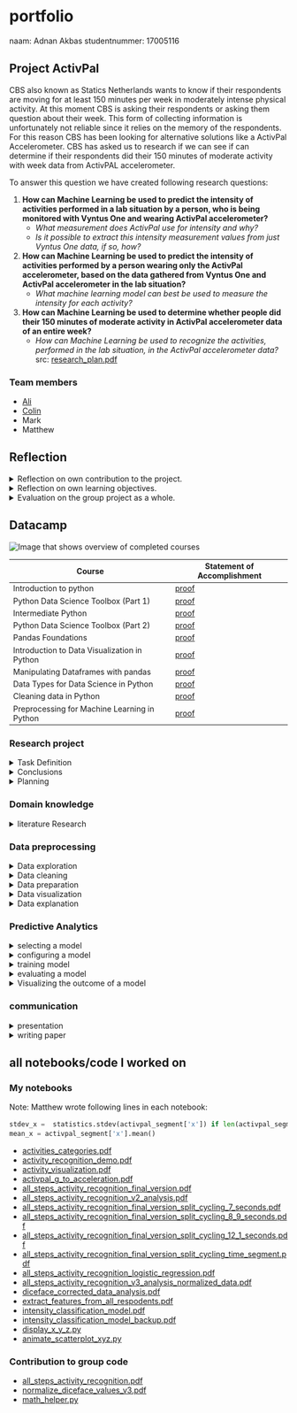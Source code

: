 # portfolio
naam: Adnan Akbas
studentnummer: 17005116

## Project ActivPal
CBS also known as Statics Netherlands wants to know if their respondents are moving for at least 150 minutes per week in
moderately intense physical activity. At this moment CBS is asking their respondents or asking them question about 
their week.  This form of collecting information is unfortunately not reliable since it relies on the  memory 
of the respondents.  For this reason CBS has been looking for alternative solutions like a ActivPal Accelerometer. CBS 
has asked us to research if we can see if  can determine if their respondents did their 150 minutes of moderate 
activity with week data from ActivPAL accelerometer.

To answer this question we have created following research questions:

 1. **How can Machine Learning be used to predict the intensity of activities performed in a lab situation by a person, who is being monitored with Vyntus One and wearing ActivPal accelerometer?**
	 - *What measurement does ActivPal use for intensity and why?*
	 -  *Is it possible to extract this intensity measurement values from just Vyntus One data, if so, how?*
 2. **How can Machine Learning be used to predict the intensity of activities performed by a person wearing only the ActivPal accelerometer, based on the data gathered from Vyntus One and ActivPal accelerometer in the lab situation?**
	 - *What machine learning model can best be used to measure the intensity for each activity?*
 3. **How can Machine Learning be used to determine whether people did their 150 minutes of moderate activity in ActivPal accelerometer data of an entire week?**
	 -  *How can Machine Learning be used to recognize the activities, performed in the lab situation, in the ActivPal accelerometer data?*
src: [research_plan.pdf](evidence/documents/research_plan.pdf)



### Team members
- [Ali](https://github.com/ASafdari/activPAL-Portfolio)
- [Colin](https://github.com/colinrw/ActivPal-Portfolio)
- Mark
- Matthew

## Reflection
<details> <summary>Reflection on own contribution to the project.</summary>

**Situation**
As a Software engineering student, I have quite a bit of experience with programming but almost none with machine learning models, visualization and python. I knew that I had to learn al lot if I want to contribute to my project. Which wasn't a problem I was motivated from the moment we started with with the project. For me, this was a great opportunity to work with people from different study fields. I wanted to work on my communication skills and I wanted to take more initiative. 

**Task** 
So for me, the task ahead was to communicate clearly with my team. I wanted to keep my team up to date with my progress so everybody knew what I was doing. Next, I needed to take initiatives on stuff that needed to be worked on.

**Action**
At the stand-ups, I always told my team what I did yesterday, what I was going to do today and if I was stuck with something. I was also actively talking in meeting to communicate clearly what I thought meeting subject.

Throughout the project, I worked on activity recognition model. I mostly did this alone with allot of research on the subject. I researched what needs to be done with data, what kind of model I could use and how to configure them. 

Next to that I also helped my team members on their issues. It could be understanding a formula from a paper, programming issue or not knowing what to do. From the beginning, I showed my teammates that they always can ask me for help.

**result**
I have successfully created an activity recognition model. It can recognize activities with 84% accuracy. Next to that, I saw that with taking initiatives in meeting what I found important got discussed. I also saw that my teammates asked me to a lot of questions on their issues which I always loved to help.

**reflection**
I am happy with my contributions. I have created an activity recognition model which was needed to answer the main research questions. I have created the script that processed accelerometer data. I had helped my teammates when they had an issue, so they could work further. I took initiatives to bring up tasks that we need to be done. For example I brought most of the time up that we need work on the presentation. I also contributed to the research paper by writing 4 important chapters.

</details>

<details> <summary>Reflection on own learning objectives.</summary>

**Situation**
Reflection on own learning objectives.
I have a lot of experience with programming but none with data science. So this Applied Data Science minor was a new world for me.
I knew from the beginning that I going to learn a lot.

**Task**
I worked mainly on the programming side of the project. To be more specific I programmed everything related to activity recognition. This included data pre-processing, selecting models and configuring it. I also actively helped my teammates with programming issues.

**Action**
I started with the literature study, but I wasn't successful in finding useful papers. After this, I tried to explore our data to see what kind of data we got from CBS and what we could do with it. From this point on, I mainly worked on data pre-processing, selecting a model, configuring and training it. 
At the same time, I also followed Datacamp courses. I wanted to refresh my python programming skills and learn more about it.

**result**
Thanks to this minor I have learned a lot. I have learned how to pre-process data and what to look out for. How I can recognize activity from accelerometer data with very simple features. What kind of models exist and what I should for classification tasks. What hyperparameters are and how I can tune it. How I can visualize data in a very clear way and how to do this with python. 

At the end of the minor, I can say that I know how to develop an effective classification model.
**reflection**
When I look back to what I learned I am quite happy. I have learned so much that I am scared to forget some stuff. I have learned how to create a model which was quite interesting. I had no idea that there problems like overfitting and underfitting. Another thing I didn't know that a random forest model has a lot of hyper parameters. I have also learned that most important part Is data preprocessing. I always thought that the model would be import part of data science since it predicts something. But thanks to this minor and my work on the activity classifcation I now know that the selecting and configuring a model is the small part of the whole process. 

Thanks to this minor I now know what I need to do if I want to develop a model and it's awesome. I hope I can use everything I learned in the future.


</details>

<details> <summary>Evaluation on the group project as a whole.</summary>

**Situation**
At the beginning of this project, we started with 6 group member. 4 teammates are from Software Engineering, 1 from Bim and another student from Sport. But in the end, we have left 5 group members because the student from sport decided to stop.

**Task**
We as a group decided that we would work with Scrum but would implement it in our way. That meant we would not follow all of the Scrum rules. Our project group was based on trust, this is also the reason why we didn't sign any contract.

**Action**
At the beginning of the project, we decided that we would split our group in 2 of 3 persons. One group would focus on MET-value prediction and another on data exploration. We saw that it did work but it had issues and slowly let it go. So from that point on we took a different approach. We first created tasks after discussing what we would want to work on and what we want to finish. Next we each person would tell what they want to work on and we assign them to the task. I liked this approach because there was freedom to work on stuff you wanted and it forced you to take initiative to take a task on.
Teammates would communicate with each other while working on tasks and ask questions if they are stuck. We also have a group chat in WhatsApp where we would talk with each other on different subjects.

**result**
I enjoyed how we took on the project. I saw that everybody did their best and were more motivated to work on the tasks they took on themselves. The WhatsApp group chat also helped to keep the group a bit more together and work closely. I also saw that by implementing the Scrum process in our way that everybody tried to be at stand-ups, retrospective and other events.

**reflection**
Thanks to COVID-19 we had to work digitally. Unfortunately, this meant that we didn't see each other in real life which makes communication sometimes difficult. Still, I enjoyed my time with this group. I loved how we talked with each other, that we were open and not scared to throw our ideas in. I know that I am sometimes hard-headed but I am also happy that my teammates would be open with me and give their honest feedback. 

There also of course some downsides. Unfortunately, one teammate left us which I find sad. I hoped he would stay but I do understand his decision. I also felt sometimes that certain teammates wouldn't contribute as much as the rest which I saw becoming an issue. We did bring it up multiple times with each other and did I see some improvement from him.  

After all this, I am still quite happy with this project result. We worked hard to get this far.

</details>


## Datacamp
  ![Image that shows overview of completed courses](evidence/images/datacamp.PNG)

 |Course|Statement of Accomplishment|
 |------|---------------------------|
 | Introduction to python |[proof](evidence/datacamp/introduction_to_python.pdf)|
 | Python Data Science Toolbox (Part 1) |[proof](evidence/datacamp/python_data_science_toolbox_part_1.pdf)|
 | Intermediate Python |[proof](evidence/datacamp/intermediate_python.pdf)|
 | Python Data Science Toolbox (Part 2) |[proof](evidence/datacamp/python_data_science_toolbox_part_2.pdf)|
 | Pandas Foundations |[proof](evidence/datacamp/pandas_foundations.pdf)|
 | Introduction to Data Visualization in Python |[proof](evidence/datacamp/introduction_to_data_visualization_in_python.pdf) |
 | Manipulating Dataframes with pandas |[proof](evidence/datacamp/manipulating_dataframes_with_pandas.pdf)|
 | Data Types for Data Science in Python |[proof](evidence/datacamp/data_types_for_data_science_in_python.pdf)|
 | Cleaning data in Python |[proof](evidence/datacamp/cleaning_data_in_python.pdf)|
 | Preprocessing for Machine Learning in Python |[proof](evidence/datacamp/preprocessing_for_machine_learning_in_python.pdf)|


### Research project
<details> <summary>Task Definition</summary>

In the research plan, I have written the second iteration of the problem domain/context while my teammates have worked on other parts. 
Where they have defined the research question among others. In the second iteration, I have processed the feedback we got from one of our teachers. 


``
Statistics Netherlands (CBS) has the wish to see if their respondents are moving for at least 150
minutes per week in moderately intense physical activity.
Currently, they are measuring by asking their respondent or health surveys. The issue with this is
that people are not very good at estimating the time they spent on moving and sport. This of course
causes that they don't have very reliable data to work with. Therefor CBS has been looking into
alternatives like the ActivPal accelerometer in combination with machine learning to give better and
more accurate results when measuring the intensity of certain activities.
Because of this the CBS started to collect lab tests and started to measure the movements of 41
correspondents in their regular workweek by using the Activepal Accelerator. It's our job to analyse,
structure and build machine learning algorithms based on the collected data to see if we can
determine if people adhere to (inter)national norm for physical activities and if we could measure
the intensity of movement (without the heart rate information).
``

src: [research_plan.pdf](evidence/documents/research_plan.pdf)

</details>

<details> <summary>Conclusions</summary>

Colin and I have written the conclusion in the paper. First, we discussed what the conclusion should be. Then I have
written the first iteration of the conclusion. Colin has written the second, third and fourth iteration of the conclusion.
Each iteration we discussed if the written conclusion is right or if it needs to change. 

Conclusion from the paper:
```
This research shows that it is possible to use Machine Learning to determine if people did their 150 minutes of moderate
 activity within a week. The only issue with this determination lies with the reliability and accuracy of the models 
that make this determination. Recognizing which activity is performed can be predicted with fairly high accuracy, 
the only issue comes with predicting cycling light and heavy. The acceleration data of these activities is almost 
identical and therefore harder to differentiate between. The reason why it is not possible to accurately determine 
if the respondent reached the 150 minutes is because the MET prediction models are overfitting on the training data set.
 This is caused by not having enough respondent characteristics data for the models to generalize. After analysing the 
results of the MET models, we concluded that the MET models were not able to accurately predict the MET values. This 
resulted in not being able to accurately determine if the respondents have done their 150 minutes of moderate intense activity.  
```

</details>

<details> <summary>Planning</summary>

At the beginning of our project, we have decided that we will use Jira as our scrum board, will implement Scrum in our way and won't follow it to the detail.

Our process looked as follows. At the start of each sprint, we decided what the sprint goal is. With a goal in mind, we created tasks which each team member could choose and take it on themself.
Each task can be modified, removed or created while the sprint was going on but it always after discussing with the group.
At 9:30 am from Monday to Friday we were holding a stand-up. At the stand-up we discussed what we did a day earlier, going to today and if we are stuck with something.
We also held retrospectives at the end of each sprint, where we discussed our progress and teamwork.

**My role in scrum**

I didn't have a specific role in the scrum process other than a developer but I did actively participate in each phase of the scrum process. At the sprint planning, I have actively created the task after discussing with the team. At the same time, I would assign a task to myself unless other team members would want them. In some cases, we would assign multiple members to a task.  Jira inherently doesn't support assigning multiple members to a task. That's why we would write the names of the assigned members to the tasks.
Each morning I would join the stand-up with my other team members and explain what I did yesterday, what I am gonna do today and if I need help.  At the end of each sprint, I would join retrospective and give my input. I would say what we did well, what didn't go well and what I wish next sprint would get better.

[More information on our take](topics/research_project/planning.md)

</details>

### Domain knowledge

<details> <summary>literature Research</summary>

I have found following literature:
- [Random forest classifier by Tin Kam Ho](evidence/documents/random_forest_classifier_tin_kam_ho.pdf)
- [An Activity Recognition Framework Deploying the Random Forest Classifier and A Single Optical Heart Rate Monitoring and Triaxial Accelerometer Wrist-Band](evidence/documents/activity_recognition_framework_deploying_the_random_forest_classififier.pdf)

There is also paper that i didn't find but I made notes about it:
    - [paper_notes.pdf](evidence/documents/paper_notes.pdf)

</details>


### Data preprocessing
<details> <summary>Data exploration</summary>

I tried to get an idea if there was a pattern in my dataset. If I say pattern I mean that the acceleration data has 
certain behaviour for an activity. The image below does show it quite clearly that each activity has a unique pattern.
 The only exception here is that cycling light and heavy looks quite the same.  At the time I excepted that the activity
  recognition model would have some difficulty to keep them apart.

![Image that shows plots which show in turn patterns of each activity](evidence/images/combination.png)
[Src of the image](evidence/python_notebook/activity_visualization.pdf)

Well I made more plots on data from smaller time range to see much clearer what kind of patterns there are. For example below I have added image where I compare walking vs running:

![Image that shows plots of running and walking](evidence/images/running_vs_walking.png)

[More Examples](topics/data_preprocessing/data_exploration.md)

</details>

<details> <summary>Data cleaning</summary>

Our dataset was provided by CBS in cleaned state, so there was not much cleaning to do.

</details>

<details> <summary>Data preparation</summary>
I have developed almost all of the data preparation code for Activity Recognition model. First I have developed a 
function that extracts features from accelerometer dataset of a respondent. In this function, we are creating new features which summarize a certain time range.
I specifically created the features standard deviation and mean of Y and Z-axis. Mathew worked on the features mean and standard deviation of the X-axis. I just copied the Mathew code and modified for my use. 
In the end, I am also removing any rows that have any null values.

````python
def extract_features_from_correspondent(correspondent):
    features_df = pd.DataFrame(columns=features_columns, index=pd.to_datetime([]))

    # Getting dataset for a correspodent
    activities_df = read_functions.read_activities(correspondent)
        
    for activity_name in activities:
        activity = activities_df.loc[activity_name]
        if not activity.empty:
            start_time = activity.start
            stop_time = activity.stop
            activpal_df = activpal.read_data(correspondent, start_time, stop_time)

            # denormalizing dataset
            activpal_df['x'] = math_helper.convert_value_to_g(activpal_df['pal_accX'])
            activpal_df['y'] = math_helper.convert_value_to_g(activpal_df['pal_accY'])
            activpal_df['z'] = math_helper.convert_value_to_g(activpal_df['pal_accZ'])

            date_range = pd.date_range(start_time, stop_time, freq=str(segment_size) + 'S')
            
            for time in date_range:
                segment_time = time + pd.DateOffset(seconds=segment_size)
                activpal_segment = activpal_df[(activpal_df.index >= time) & (activpal_df.index < segment_time)]

                stdev_x =  statistics.stdev(activpal_segment['x']) if len(activpal_segment['x']) >= 2 else 0
                mean_x = activpal_segment['x'].mean()

                stdev_y =  statistics.stdev(activpal_segment['y']) if len(activpal_segment['y']) >= 2 else 0
                mean_y = activpal_segment['y'].mean()

                stdev_z =  statistics.stdev(activpal_segment['z']) if len(activpal_segment['z']) >= 2 else 0
                mean_z = activpal_segment['z'].mean()  


                features_df.loc[segment_time] = [stdev_x, mean_x, stdev_y, mean_y, stdev_z, mean_z, activity_name]

    features_df.dropna(how='any', inplace=True)

    return features_df
````

I have also developed a function that makes it easier to create one dataset where all features dataset from respondents merged.

````python
def extract_features_from_correspondents(correspodents):
    all_features_df = pd.DataFrame(index=pd.to_datetime([]))

    for correspodent in correspodents:
        print("Extracting " + correspodent)
        
        features_df     = extract_features_from_correspondent(correspodent)
        all_features_df = pd.concat([all_features_df, features_df])
    
    print("Done extracting features")

    return all_features_df

def extract_features_from_all_correspondents(exclude_test_correspodent = True):
    
    exclude_directory = ['output', 'throughput', 'Test data','.ipynb_checkpoints']
    exclude_respodents = ['BMR015','BMR025','BMR027', 'BMR035', 'BMR051', 'BMR054', 'BMR060', 'BMR099', 'BMR100']
    
    exclude = exclude_respodents + exclude_directory
    
    if (exclude_test_correspodent):
        exclude = exclude + test_users
    
    correspodents = []
    
    for directory in os.walk('../../data'):
        if directory[0] == '../../data':
            correspodents = directory[1]
            
    for exclude_item in exclude:
        if exclude_item in correspodents:
            correspodents.remove(exclude_item)
        
    return extract_features_from_correspondents(correspodents)
```` 

Next, I am converting activity labels to binary categories so that model can use them.

````python
features_dataset[activity_columns] = 0

#features_dataset.loc[(features_dataset['activiteit'] == 'springen'), 'activity_jumping'] = 1
#features_dataset.loc[(features_dataset['activiteit'] == 'traplopen'), 'activity_traplopen'] = 1
features_dataset.loc[(features_dataset['activiteit'] == 'lopen'), 'activity_walking'] = 1
features_dataset.loc[(features_dataset['activiteit'] == 'rennen'), 'activity_running'] = 1
features_dataset.loc[(features_dataset['activiteit'] == 'staan'), 'activity_standing'] = 1
features_dataset.loc[(features_dataset['activiteit'] == 'zitten'), 'activity_sitten'] = 1
features_dataset.loc[(features_dataset['activiteit'] == 'fietsen licht'), 'activity_cycling_light'] = 1
features_dataset.loc[(features_dataset['activiteit'] == 'fietsen zwaar'), 'activity_cycling_heavy'] = 1

features_dataset.drop('activiteit', axis=1, inplace=True)
````


All of the provided code can be found in each of these python notebooks below:
- [all_steps_activity recognition_final_version_split_cycling_12_1_seconds](evidence/python_notebook/all_steps_activity_recognition_final_version_split_cycling_12_1_seconds.pdf)
- [all_steps_activity recognition_final_version_split_cycling_8_9_seconds](evidence/python_notebook/all_steps_activity_recognition_final_version_split_cycling_8_9_seconds.pdf)
- [all_steps_activity recognition_final_version_split_cycling_7_seconds](evidence/python_notebook/all_steps_activity_recognition_final_version_split_cycling_7_seconds.pdf)
 
[More Examples](topics/data_preprocessing/data_preparation.md)

</details>

<details> <summary>Data visualization</summary>
To get an idea what kind of features we could use I did some research into our data.
I made a line plot for each activity for different respondents.  The image below shows clearly that each activity has a unique pattern. So with this information, I concluded that we could use standard deviation and mean of each axis as features. 

![Image that shows plots which show in turn patterns of each activity](evidence/images/combination.png)
![Image that shows plots of running and walking](evidence/images/running_vs_walking.png)


[Src of the image](evidence/python_notebook/activity_visualization.pdf)
</details>

<details> <summary>Data explanation</summary>

I have written the first version of the subject "subjects" of the chapter "data" where I described the characteristics of our subject.
I have also written the first version of the subchapter "study design" of the chapter "data".


CBS provided us ActivPAL accelerometer dataset, Vytnus dataset and activity log file of each of 31 respondents. They also provided us data from other devices but these were not used in our project. We also got an excel file where they described the characteristics of the respondents.  
  
**Activity log dataset**

This dataset was used for developing both MET-regression en activity recognition models. In the case of Activity recognition models, it was used to label accelerometer data.

| column | datatype | description | 
|--------|----------|-------------|
|activiteit| text | the name of an activity| 
| start| text |The date and time when an activity was started  | 
| stop| text|The date and time when an activity ended | 

**Vyntus  dataset** 
  
Vyntus is a device which analyzes the breathing of a person. The Vyntus dataset contains a lot of features but we only used specific features in the MET-regression models 
  
| column | datatype | description|   
|--------|----------|------------|  
|vyn_time| timestamp| The date and time when breathing is analyzed |   
| vyn_VO2 | int | rate of oxygen consumption | 

**ActivPAL dataset** 

This dataset was both used to develop both MET-regression and activity recognition models

| column | datatype | description|   
|--------|----------|------------|  
|pal_time| timestamp| The date and time when accelerometer data is recorded |   
| pal_accX| int | scaled value of gravitational acceleration of the X axis | 
| pal_accY| int | scaled value of gravitational acceleration of the Y axis | 
| pal_accZ| int | scaled value of gravitational acceleration of the Z axis | 

</details>


### Predictive Analytics

<details> <summary>selecting a model</summary>

The model I selected for recognizing activity was based on a paper and experiments.  The paper [detection of type, duration and intensity of physical activity using an accelerometer](evidence/documents/physical_activity_recognition.pdf) showed us that they were able to recognize activity with high accuracy on their acceleration dataset.  For this reason  I experimented with decision tree and I saw some great results. After looking into more depth into decision tree and getting some suggestions from teacher I started to experiment with random forest model. The reason for this is that decision trees tend to overfit and with how random forest model work it would less do so.

So I looked at accuracy, precision and recall of random forest and decision tree model on the validation dataset. What I saw was that random forest model gave us the best results on all metrics as you can also see below:


**Validation results**

| Model | Accuracy | Precision | Recall |  
|-------|----------|-----------|--------|  
|Decision tree |0.96|0.96|0.96|  
|Random forest |0.97|0.98|0.98|  
  
Evidence: [all_steps_activity_recognition.pdf](evidence/python_notebook/all_steps_activity_recognition.pdf)
I do need to tell you that these results were from a validation/training dataset which I balanced it.


</details>

<details> <summary>configuring a model</summary>

There is allot of hyperparameters to configure in random forest model.  The paper  [An Activity Recognition Framework Deploying the Random Forest Classifier and A Single Optical Heart Rate Monitoring and Triaxial Accelerometer Wrist-Band](evidence/documents/activity_recognition_framework_deploying_the_random_forest_classififier.pdf)
 also uses the random forest model to recognize activities from acceleration data. The hyper parameters configuration in that paper was the same as default configuration used in RandomForestClassfier from sckit but only**n_estimators**parameter was modified. I didn't find a reason to modify the rest of the hyper parameters.

So to configure the**n_estimators**which means the number of trees I created a script. It automatically chooses the number of trees that gives the highest amount of accuracy on the validation dataset.

```python
    n_estimator_numbers = range(10,200,1)
    print(n_estimator_numbers)

    for i in n_estimator_numbers:
        rfc_t = RandomForestClassifier(n_estimators=i, random_state=0)
        rfc_t.fit(train_x, train_y)

        predictions = rfc_t.predict(valid_x)
        accuracy_scores.append(accuracy_score(valid_y, predictions, normalize=True))

    np_accuracy_scores = np.array(accuracy_scores)
    number_of_trees = np.argmax(np_accuracy_scores)  + 10
```

src: [all_steps_activity_recognition_final_version_split_cycling_time_segment](evidence/python_notebook/all_steps_activity_recognition_final_version_split_cycling_time_segment.pdf)

Running this script for each time segment I quickly found the best time segment size and best amount of trees. In the table below you can find the results sorted on cross_val_accuracy:

| Time segment size | number_of_trees | accuracy | precision | recall | cross_val_accuracy | cross_val_precision | cross_val_recall |
|-------------------|-----------------|----------|-----------|--------|--------------------|---------------------|------------------|
| 7.0 | 203 | 0.952673| 0.953509 | 0.952673 | 0.827059| 0.843252 | 0.827059 |
|12.1|93|0.968373|0.969834|0.968373|0.822249|0.836513|0.822249|
|8.9|171|0.962306|0.963374|0.962306|0.817187|0.836683|0.817187|
|8.4|141|0.954974|0.956978|0.954974|0.817032|0.834617|0.817032|
|12.0|21|0.949025|0.954751|0.949025|0.816752|0.841591|0.816752|

</details>


<details> <summary>training model</summary>

For training purposes, I have split my dataset into training and validation dataset. 80% of the dataset is used for training and 20% of the dataset is used for validation. For this, I have made use of the function train_test_split from sci-kit learn as seen below.

```python
x = features_dataset[features_columns[:-1]]
y = features_dataset[activity_columns]

## split
x_train, x_valid, y_train, y_valid = train_test_split(x, y, test_size=0.2, random_state=0)
```
Checking random forest model on the validation dataset. I found that it didn't underfit at all and it overfitted very little. I have added the results below:

| Time segment size | number_of_trees | accuracy | precision | recall| 
|-------------------|-----------------|----------|-----------|-------|  
| 7.0 | 203 | 0.95| 0.95 | 0.95 |
|12.1|93|0.96|0.96|0.96| 
|8.9|171|0.94|0.94|0.94|

These results were quite high and got me a bit suspicious. So i used k-fold cross validation and got a bit more realistic results as you can see below.

|Time segment size |number of trees | accuracy| precision | recall  |  
|------------------|----------------|---------|-----------|---------|  
| 7.0 | 203 | 0.83 (+/- 0.04)| 0.84 (+/- 0.04) |  0.83 (+/- 0.04) |  
|12.1|93|0.82 (+/- 0.05)| 0.84 (+/- 0.04)|0.82 (+/- 0.05)|  
|8.9|171|0.82 (+/- 0.04)| 0.84 (+/- 0.04)|0.82 (+/- 0.04)|

So I didn't take any actions to remedy overfitting or underfitting because it wasn't needed. I am quite happy with these results

evidences:

- [all_steps_activity recognition_final_version_split_cycling_12_1_seconds](evidence/python_notebook/all_steps_activity_recognition_final_version_split_cycling_12_1_seconds.pdf)
- [all_steps_activity recognition_final_version_split_cycling_8_9_seconds](evidence/python_notebook/all_steps_activity_recognition_final_version_split_cycling_8_9_seconds.pdf)
- [all_steps_activity recognition_final_version_split_cycling_7_seconds](evidence/python_notebook/all_steps_activity_recognition_final_version_split_cycling_7_seconds.pdf)
 


</details>

<details> <summary>evaluating a model</summary>

**validation dataset**

| Time segment size | number of trees | accuracy | precision | recall |
|-------------------|-----------------|----------|-----------|--------|
| 7.0 | 203 | 0.95| 0.95 | 0.95 |
|12.1|93|0.96|0.96|0.96| 
|8.9|171|0.94|0.94|0.94|


**Test dataset(3 respondents)**

| Time segment size | number of trees | accuracy | precision | recall |
|-------------------|-----------------|----------|-----------|--------|
| 7.0 | 203 | 0.84| 0.84 | 0.84 |
|12.1|93|0.85|0.85|0.85| 
|8.9|171|0.86|0.86|0.86|


**k-fold cross-validation(5 folds)  on train/validation dataset**

| Time segment size | number of trees | accuracy | precision | recall  |  
|-------------------|-----------------|----------|-----------|---------|
| 7.0 | 203 | 0.83 (+/- 0.04)| 0.84 (+/- 0.04) |  0.83 (+/- 0.04) |  
|12.1|93|0.82 (+/- 0.05)| 0.84 (+/- 0.04)|0.82 (+/- 0.05)|  
|8.9|171|0.82 (+/- 0.04)| 0.84 (+/- 0.04)|0.82 (+/- 0.04)|


src:

- [all_steps_activity recognition_final_version_split_cycling_12_1_seconds](evidence/python_notebook/all_steps_activity_recognition_final_version_split_cycling_12_1_seconds.pdf)
- [all_steps_activity recognition_final_version_split_cycling_8_9_seconds](evidence/python_notebook/all_steps_activity_recognition_final_version_split_cycling_8_9_seconds.pdf)
- [all_steps_activity recognition_final_version_split_cycling_7_seconds](evidence/python_notebook/all_steps_activity_recognition_final_version_split_cycling_7_seconds.pdf)

Looking at these results I can conclude that dataset summerized with time segment size 8.9 seconds gives best result.

</details>



<details> <summary>Visualizing the outcome of a model</summary>

##### confusion matrix
I have created multiple confusion matrix of the model prediction on validation and test datasets. 
With this, I could see clearly where the model has difficulty. I have added an example below where you can see that 
my model has al lot of difficulty with light and heavy cycling.

Confusion matrix on test dataset with segment size of 7 seconds

![Confusion matrix on test dataset](evidence/images/confusion_matrix_test.png)
src: [all_steps_activity recognition_final_version_split_cycling_7_seconds](evidence/python_notebook/all_steps_activity_recognition_final_version_split_cycling_7_seconds.pdf)


#### plotting weekdata

I have worked together with Ali on application to analyze week data. I have developed the part which plots week data analyzes results.
This gives great insight into how the model performs on real data. Below you can find an example on the day worth of accelerometer data.

![Plot on day data](evidence/images/plot_day%20of_week_data.png)

</details>


### communication
<details> <summary>presentation</summary>

| Week | Contrubition | Link |
|------|--------------|------|
|1|No presentation||
|2|Contributed to the presentation by adding content to dia 5|[Week 2 presentation](evidence/presentations/week_2_internal.pdf)|
|3|Contributed to the presentation by adding content to dia 4 and I gave the presentation.|[Week 3 presentation](evidence/presentations/week_3_internal.pdf)|
|4|Contributed to the presentation by adding content to dia 2, 3, 12 and 13|[Week 4 presentation](evidence/presentations/week_4_external.pdf)|
|5|Contributed to the presentation by adding content to dia 3|[Week 5 presentation](evidence/presentations/week_5_internal.pdf)|
|6|Contributed to the presentation by adding content to dia 4, 5 and 6|[Week 6 presentation](evidence/presentations/week_6_internal.pdf)|
|7|Contributed to the presentation by adding content to dia 6 and I gave the presentation.|[Week 7 presentation](evidence/presentations/week_7_internal.pdf)|
|8|Contributed to the presentation by adding content to dia 8, 9, 10 and 11.|[Week 8 presentation](evidence/presentations/week_8_external.pdf)|
|9|Contributed to the presentation by adding content to dia 4.| [Week 9 presentation](evidence/presentations/week_9_internal.pdf)|
|10|Contributed to the presentation by adding content to dia 5 with Ali Safdari| [Week 10 presentation](evidence/presentations/week_10_internal.pdf)|
|11|Contributed to the presentation by adding content to dia 4.| [Week 11 presentation](evidence/presentations/week_11_internal.pdf)|
|12||
|13|Contributed to the presentation by adding content to dia 4.| [Week 13 presentation](evidence/presentations/week_13_external.pdf)|
|14|Contributed to the presentation by adding content to dia 4 and I gave the presentation| [Week 14 presentation](evidence/presentations/week_14_internal.pdf)|
|15|I didn't contribute anything | [Week 15 presentation](evidence/presentations/week_15_internal.pdf)|

</details>

<details> <summary>writing paper</summary>

|Contribution|Iteration|Chapter|Link|
|------------|---------|-------|----|
|Wrote the first iteration together with Ali Safdari. Couldn't put the information in the paper in the right words. Ali helped me this.|1| Subchapter activity recognition of chapter method|[1e iteration of subchapter acitivity recognition chapter method](evidence/paper_chapters/method_activity_recognition_version_1.pdf)|
|Processed feedback from my teammates |2| Subchapter activity recognition of chapter method|[2e iteration of subchapter acitivity recognition of chapter method](evidence/paper_chapters/method_activity_recognition_version_2.pdf)|
|Processed feedback from my teammates |3| Subchapter activity recognition of chapter method|[3e iteration of subchapter acitivity recognition of chapter method](evidence/paper_chapters/method_activity_recognition_version_3.pdf)|
|Wrote 1e iteration |1| Subchapter activity recognition of chapter result|[1e iteration of subchapter acitivity recognition of chapter result](evidence/paper_chapters/result_activity_recognition_version_1.pdf)|
|Processed feedback from my teammates|2| Subchapter activity recognition of chapter result|[2e iteration of subchapter acitivity recognition of chapter result](evidence/paper_chapters/result_activity_recognition_version_2.pdf)|
|Processed feedback from my teammates|3| Subchapter activity recognition of chapter result|[3e iteration of subchapter acitivity recognition of chapter result](evidence/paper_chapters/result_activity_recognition_version_3.pdf)|
|Wrote 1e iteration |1|subchapter study design of chapter data|[1e iteration of subchapter study design of chapter data](evidence/paper_chapters/data_study_design_version_1.pdf)|
|Wrote 1e iteration |1|subchapter subjects of chapter data|[subchapter subjects of chapter data](evidence/paper_chapters/data_subjects_version_1.pdf)|
|I have some fixed small issues |4| Subchapter activity recognition of chapter method|[4e iteration of subchapter acitivity recognition of chapter method](evidence/paper_chapters/method_activity_recognition_version_4.pdf)|
|I have some fixed small issues |4| Subchapter activity recognition of chapter result|[4e iteration of subchapter acitivity recognition of chapter result](evidence/paper_chapters/result_activity_recognition_version_4.pdf)|

</details>


## all notebooks/code  I worked on


### My notebooks
Note: Matthew wrote following lines in each notebook:

````python
stdev_x =  statistics.stdev(activpal_segment['x']) if len(activpal_segment['x']) >= 2 else 0
mean_x = activpal_segment['x'].mean()
````

- [activities_categories.pdf](evidence/python_notebook/activities_categories.pdf)
- [activity_recognition_demo.pdf](evidence/python_notebook/activity_recognition_demo.pdf)
- [activity_visualization.pdf](evidence/python_notebook/activity_visualization.pdf)
- [activpal_g_to_acceleration.pdf](evidence/python_notebook/activpal_g_to_acceleration.pdf)
- [all_steps_activity_recognition_final_version.pdf](evidence/python_notebook/all_steps_activity_recognition_final_version.pdf)
- [all_steps_activity_recognition_v2_analysis.pdf](evidence/python_notebook/all_steps_activity_recognition_v2_analysis.pdf)
- [all_steps_activity_recognition_final_version_split_cycling_7_seconds.pdf](evidence/python_notebook/all_steps_activity_recognition_final_version_split_cycling_7_seconds.pdf)
- [all_steps_activity_recognition_final_version_split_cycling_8_9_seconds.pdf](evidence/python_notebook/all_steps_activity_recognition_final_version_split_cycling_8_9_seconds.pdf)
- [all_steps_activity_recognition_final_version_split_cycling_12_1_seconds.pdf](evidence/python_notebook/all_steps_activity_recognition_final_version_split_cycling_12_1_seconds.pdf)
- [all_steps_activity_recognition_final_version_split_cycling_time_segment.pdf](evidence/python_notebook/all_steps_activity_recognition_final_version_split_cycling_time_segment.pdf)
- [all_steps_activity_recognition_logistic_regression.pdf](evidence/python_notebook/all_steps_activity_recognition_logistic_regression.pdf)
- [all_steps_activity_recognition_v3_analysis_normalized_data.pdf](evidence/python_notebook/all_steps_activity_recognition_v3_analysis_normalized_data.pdf)
- [diceface_corrected_data_analysis.pdf](evidence/python_notebook/diceface_corrected_data_analysis.pdf)
- [extract_features_from_all_respodents.pdf](evidence/python_notebook/extract_features_from_all_respodents.pdf)
- [intensity_classification_model.pdf](evidence/python_notebook/intensity_classification_model.pdf)
- [intensity_classification_model_backup.pdf](evidence/python_notebook/intensity_classification_model_backup.pdf)
- [display_x_y_z.py](evidence/python_script/display_x_y_z.py)
- [animate_scatterplot_xyz.py](evidence/python_script/animate_scatterplot_xyz.py)


### Contribution to group code
- [all_steps_activity_recognition.pdf](evidence/python_notebook/all_steps_activity_recognition.pdf)
- [normalize_diceface_values_v3.pdf](evidence/python_notebook/normalize_diceface_values_v3.pdf)
- [math_helper.py](evidence/python_script/math_helper.py)


